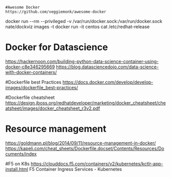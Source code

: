 ``` 
#Awesome Docker
https://github.com/veggiemonk/awesome-docker

```

docker run --rm --privileged -v /var/run/docker.sock:/var/run/docker.sock nate/dockviz images -t
docker run -it centos cat /etc/redhat-release

# Docker for Datascience
https://hackernoon.com/building-python-data-science-container-using-docker-c8e346295669
https://blog.datasciencedojo.com/data-science-with-docker-containers/

#Dockerfile best Practices
https://docs.docker.com/develop/develop-images/dockerfile_best-practices/

#Dockerfile cheatsheet
https://design.jboss.org/redhatdeveloper/marketing/docker_cheatsheet/cheatsheet/images/docker_cheatsheet_r3v2.pdf



# Resource management 
https://goldmann.pl/blog/2014/09/11/resource-management-in-docker/
https://kapeli.com/cheat_sheets/Dockerfile.docset/Contents/Resources/Documents/index


#F5 on K8s
https://clouddocs.f5.com/containers/v2/kubernetes/kctlr-app-install.html
F5 Container Ingress Services - Kubernetes

```
